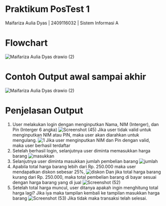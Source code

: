 # Praktikum PosTest 1
Maifariza Aulia Dyas | 2409116032 | Sistem Informasi A

# Flowchart
![Maifariza Aulia Dyas drawio (2)](https://github.com/user-attachments/assets/90e6f080-b072-4479-a0ae-816040035e5e)

# Contoh Output awal sampai akhir
![Maifariza Aulia Dyas drawio (2)](https://github.com/user-attachments/assets/1b498f05-3ce6-4e4f-81ae-44fc54dc8bf9)

# Penjelasan Output
1. User melakukan login dengan menginputkan Nama, NIM (Interger), dan Pin (Interger 6 angka)
![Screenshot (45)](https://github.com/user-attachments/assets/fe358bf9-b89f-4387-9fb9-fe399204d756)
Jika user tidak valid untuk menginputkan NIM atau PIN, maka user akan diarahkan untuk mengulang.
![1](https://github.com/user-attachments/assets/3bdb1fe6-3ce1-42c9-9fc9-c2e533808e80)
Jika user menginputkan NIM dan Pin dengan valid, maka user berhasil terdaftar
2. Setelah berhasil login, selanjutnya user diminta memasukkan harga barang
![masukkan](https://github.com/user-attachments/assets/5c15cfac-8328-4bba-85db-98ada761c655)
3. Selanjutnya user diminta masukkan jumlah pembelian barang
![jumlah](https://github.com/user-attachments/assets/85cc355f-cbb8-4847-82ec-628105946def)
4. Apabila total harga barang lebih dari Rp. 250.000 maka user mendapatkan diskon sebesar 25%, 
![diskon](https://github.com/user-attachments/assets/66160805-2e28-4c1e-86d7-3abaf7280e6b)
Dan jika total harga barang kurang dari Rp. 250.000, maka total pembelian barang di bayar sesuai dengan harga barang yang di jual
![Screenshot (52)](https://github.com/user-attachments/assets/7cc89fd2-a786-4043-b3bc-dc6eabfd4774)
5. Setelah total harga muncul, user ditanya apakah ingin menghitung total harga lagi? Jika iya maka tampilan kembali ke tampilan masukkan harga barang
   ![Screenshot (53)](https://github.com/user-attachments/assets/d702218c-4712-4c4f-b126-8786421e3d16)
Jika tidak maka transaksi telah selesai.
